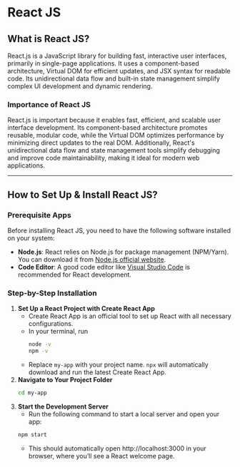 # React JS

## What is React JS?

React.js is a JavaScript library for building fast, interactive user interfaces, primarily in single-page applications. It uses a component-based architecture, Virtual DOM for efficient updates, and JSX syntax for readable code. Its unidirectional data flow and built-in state management simplify complex UI development and dynamic rendering.

### Importance of React JS
React.js is important because it enables fast, efficient, and scalable user interface development. Its component-based architecture promotes reusable, modular code, while the Virtual DOM optimizes performance by minimizing direct updates to the real DOM. Additionally, React's unidirectional data flow and state management tools simplify debugging and improve code maintainability, making it ideal for modern web applications.

---

## How to Set Up & Install React JS?

### Prerequisite Apps

Before installing React JS, you need to have the following software installed on your system:
- **Node.js**: React relies on Node.js for package management (NPM/Yarn). You can download it from [Node.js official website](https://nodejs.org/).
- **Code Editor**: A good code editor like [Visual Studio Code](https://code.visualstudio.com/) is recommended for React development.

### Step-by-Step Installation

1. **Set Up a React Project with Create React App**
   - Create React App is an official tool to set up React with all necessary configurations.
   - In your terminal, run
     ```bash
     node -v
     npm -v
     ```
   - Replace `my-app` with your project name. `npx` will automatically download and run the latest Create      React App.  
2. **Navigate to Your Project Folder**
     ```bash
     cd my-app


3. **Start the Development Server**
   - Run the following command to start a local server and open your app:
    ```bash
    npm start
    ```
   - This should automatically open http://localhost:3000 in your browser, where you’ll see a React welcome page. 